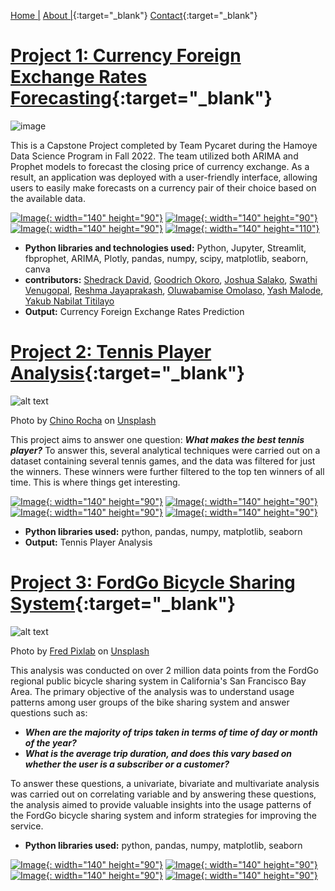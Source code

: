 [Home |](index.md)
[About |](about.md){:target="_blank"}
[Contact](contact.md){:target="_blank"}



# [Project 1: Currency Foreign Exchange Rates Forecasting](https://github.com/bakasheddy/Currency-Foreign-Exchange-Rate-Prediction.git){:target="_blank"}
![image](image/2023-02-09-09-35-08.png)


This is a Capstone Project completed by Team Pycaret during the Hamoye Data Science Program in Fall 2022. The team utilized both ARIMA and Prophet models to forecast the closing price of currency exchange. As a result, an application was deployed with a user-friendly interface, allowing users to easily make forecasts on a currency pair of their choice based on the available data.

[![Image](image/live_xchang.jpg){: width="140" height="90"}](image/live_xchang.jpg) [![Image](image/tri.JPG){: width="140" height="90"}](image/tri.JPG) [![Image](image/tri4.JPG){: width="140" height="90"}](image/tri4.JPG) [![Image](image/newplot.png){: width="140" height="110"}](image/newplot.png)


* **Python libraries and technologies used:** Python, Jupyter, Streamlit, fbprophet, ARIMA, Plotly, pandas, numpy, scipy, matplotlib, seaborn, canva
* **contributors:** [Shedrack David](https://www.linkedin.com/in/shedrack-david-1a116b235), [Goodrich Okoro](https://www.linkedin.com/in/goodrichokoro/), [Joshua Salako](https://www.linkedin.com/mwlite/in/salakojoshua), [Swathi Venugopal](https://www.linkedin.com/in/swathi-venugopal-ab0b47186), [Reshma Jayaprakash](https://www.linkedin.com/in/reshma-jayaprakash-8a278aa0), [Oluwabamise Omolaso](https://www.linkedin.com/in/oluwabamise-omolaso), [Yash Malode](https://www.linkedin.com/in/yash-malode-26a169216), [Yakub Nabilat Titilayo](https://www.linkedin.com/in/nabilatyakub)
* **Output:** Currency Foreign Exchange Rates Prediction

# [Project 2: Tennis Player Analysis](https://github.com/bakasheddy/Tennis-Player-Analysis.git){:target="_blank"}
![alt text](image/chino-rocha-2FKTyJqfWX8-unsplash.jpg)

Photo by <a href="https://unsplash.com/@chinorocha?utm_source=unsplash&utm_medium=referral&utm_content=creditCopyText">Chino Rocha</a> on <a href="https://unsplash.com/photos/2FKTyJqfWX8?utm_source=unsplash&utm_medium=referral&utm_content=creditCopyText">Unsplash</a>
  

This project aims to answer one question: ***What makes the best tennis player?*** To answer this, several analytical techniques were carried out on a dataset containing several tennis games, and the data was filtered for just the winners. These winners were further filtered to the top ten winners of all time. This is where things get interesting.

[![Image](image/trr.JPG){: width="140" height="90"}](image/trr.JPG) [![Image](image/trr4.JPG){: width="140" height="90"}](image/trr4.JPG) [![Image](image/trr2.JPG){: width="140" height="90"}](image/trr2.JPG) [![Image](image/trr5.JPG){: width="140" height="90"}](image/trr5.JPG)


* **Python libraries used:** python, pandas, numpy, matplotlib, seaborn
* **Output:** Tennis Player Analysis


# [Project 3: FordGo Bicycle Sharing System](https://github.com/bakasheddy/FordGo-Bicycle-Sharing-System.git){:target="_blank"}
![alt text](image/fred-pixlab-OD3iQ1S0-nE-unsplash.jpg)

Photo by <a href="https://unsplash.com/de/@fredpixlab?utm_source=unsplash&utm_medium=referral&utm_content=creditCopyText">Fred Pixlab</a> on <a href="https://unsplash.com/photos/OD3iQ1S0-nE?utm_source=unsplash&utm_medium=referral&utm_content=creditCopyText">Unsplash</a>

This analysis was conducted on over 2 million data points from the FordGo regional public bicycle sharing system in California's San Francisco Bay Area. The primary objective of the analysis was to understand usage patterns among user groups of the bike sharing system and answer questions such as:

* ***When are the majority of trips taken in terms of time of day or month of the year?***
* ***What is the average trip duration, and does this vary based on whether the user is a subscriber or a customer?***

To answer these questions, a univariate, bivariate and multivariate analysis was carried out on correlating variable and by answering these questions, the analysis aimed to provide valuable insights into the usage patterns of the FordGo bicycle sharing system and inform strategies for improving the service. 
* **Python libraries used:** python, pandas, numpy, matplotlib, seaborn

 
[![Image](image/tr1.JPG){: width="140" height="90"}](image/tr1.JPG) [![Image](image/tr3.JPG){: width="140" height="90"}](image/tr3.JPG) [![Image](image/tr4.JPG){: width="140" height="90"}](image/tr4.JPG) [![Image](image/tr5.JPG){: width="140" height="90"}](image/tr5.JPG) 


